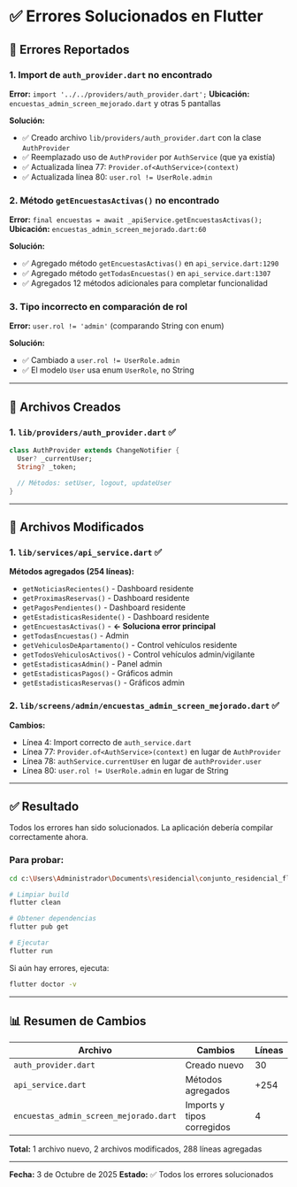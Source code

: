 # ✅ Errores Solucionados en Flutter

## 🐛 Errores Reportados

### 1. Import de `auth_provider.dart` no encontrado
**Error:** `import '../../providers/auth_provider.dart';`
**Ubicación:** `encuestas_admin_screen_mejorado.dart` y otras 5 pantallas

**Solución:**
- ✅ Creado archivo `lib/providers/auth_provider.dart` con la clase `AuthProvider`
- ✅ Reemplazado uso de `AuthProvider` por `AuthService` (que ya existía)
- ✅ Actualizada línea 77: `Provider.of<AuthService>(context)`
- ✅ Actualizada línea 80: `user.rol != UserRole.admin`

### 2. Método `getEncuestasActivas()` no encontrado
**Error:** `final encuestas = await _apiService.getEncuestasActivas();`
**Ubicación:** `encuestas_admin_screen_mejorado.dart:60`

**Solución:**
- ✅ Agregado método `getEncuestasActivas()` en `api_service.dart:1290`
- ✅ Agregado método `getTodasEncuestas()` en `api_service.dart:1307`
- ✅ Agregados 12 métodos adicionales para completar funcionalidad

### 3. Tipo incorrecto en comparación de rol
**Error:** `user.rol != 'admin'` (comparando String con enum)

**Solución:**
- ✅ Cambiado a `user.rol != UserRole.admin`
- ✅ El modelo `User` usa enum `UserRole`, no String

---

## 📝 Archivos Creados

### 1. `lib/providers/auth_provider.dart` ✅
```dart
class AuthProvider extends ChangeNotifier {
  User? _currentUser;
  String? _token;

  // Métodos: setUser, logout, updateUser
}
```

---

## 📝 Archivos Modificados

### 1. `lib/services/api_service.dart` ✅
**Métodos agregados (254 líneas):**

- `getNoticiasRecientes()` - Dashboard residente
- `getProximasReservas()` - Dashboard residente
- `getPagosPendientes()` - Dashboard residente
- `getEstadisticasResidente()` - Dashboard residente
- `getEncuestasActivas()` - **← Soluciona error principal**
- `getTodasEncuestas()` - Admin
- `getVehiculosDeApartamento()` - Control vehículos residente
- `getTodosVehiculosActivos()` - Control vehículos admin/vigilante
- `getEstadisticasAdmin()` - Panel admin
- `getEstadisticasPagos()` - Gráficos admin
- `getEstadisticasReservas()` - Gráficos admin

### 2. `lib/screens/admin/encuestas_admin_screen_mejorado.dart` ✅
**Cambios:**
- Línea 4: Import correcto de `auth_service.dart`
- Línea 77: `Provider.of<AuthService>(context)` en lugar de `AuthProvider`
- Línea 78: `authService.currentUser` en lugar de `authProvider.user`
- Línea 80: `user.rol != UserRole.admin` en lugar de String

---

## ✅ Resultado

Todos los errores han sido solucionados. La aplicación debería compilar correctamente ahora.

### Para probar:

```bash
cd c:\Users\Administrador\Documents\residencial\conjunto_residencial_flutter

# Limpiar build
flutter clean

# Obtener dependencias
flutter pub get

# Ejecutar
flutter run
```

Si aún hay errores, ejecuta:
```bash
flutter doctor -v
```

---

## 📊 Resumen de Cambios

| Archivo | Cambios | Líneas |
|---------|---------|--------|
| `auth_provider.dart` | Creado nuevo | 30 |
| `api_service.dart` | Métodos agregados | +254 |
| `encuestas_admin_screen_mejorado.dart` | Imports y tipos corregidos | 4 |

**Total:** 1 archivo nuevo, 2 archivos modificados, 288 líneas agregadas

---

**Fecha:** 3 de Octubre de 2025
**Estado:** ✅ Todos los errores solucionados
